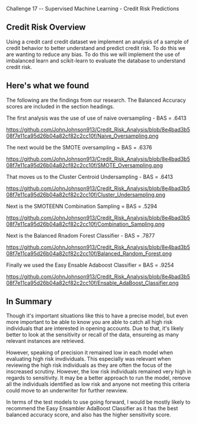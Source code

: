 Challenge 17 -- Supervised Machine Learning - Credit Risk Predictions

## Credit Risk Overview
Using a credit card credit dataset we implement an analysis of a sample of credit behavior to better understand and predict credit risk.  To do this we are wanting to reduce any bias.  To do this we will implement the use of imbalanced learn and scikit-learn to evaluate the database to understand credit risk.

## Here's what we found

The following are the findings from our research.  The Balanced Accuracy scores are included in the section headings.

The first analysis was the use of use of naive oversampling - BAS = .6413

https://github.com/JohnJohnson913/Credit_Risk_Analysis/blob/8e4bad3b508f7e11ca95d26b04a82cf82c2cc10f/Naive_Oversampling.png

The next would be the SMOTE oversampling = BAS = .6376

https://github.com/JohnJohnson913/Credit_Risk_Analysis/blob/8e4bad3b508f7e11ca95d26b04a82cf82c2cc10f/SMOTE_Oversampling.png

That moves us to the Cluster Centroid Undersampling - BAS = .6413

https://github.com/JohnJohnson913/Credit_Risk_Analysis/blob/8e4bad3b508f7e11ca95d26b04a82cf82c2cc10f/Cluster_Undersampling.png

Next is the SMOTEENN Combination Sampling = BAS = .5294

https://github.com/JohnJohnson913/Credit_Risk_Analysis/blob/8e4bad3b508f7e11ca95d26b04a82cf82c2cc10f/Combination_Sampling.png

Next is the Balanced Rnadom Forest Classifier - BAS = .7877

https://github.com/JohnJohnson913/Credit_Risk_Analysis/blob/8e4bad3b508f7e11ca95d26b04a82cf82c2cc10f/Balanced_Random_Forest.png

Finally we used the Easy Ensable Adaboost Classifier = BAS =  .9254

https://github.com/JohnJohnson913/Credit_Risk_Analysis/blob/8e4bad3b508f7e11ca95d26b04a82cf82c2cc10f/Ensable_AdaBoost_Classifier.png

## In Summary

Though it's important situations like this to have a precise model, but even more important to be able to know you are able to catch all high risk individuals that are interested in opening accounts.  Due to that, it's likely better to look at the sensitivity or recall of the data, ensureing as many relevant instances are retrieved.

However, speaking of precision it remained low in each model when evaluating high risk invdividuals.  This especially was relevant when reviewing the high risk individuals as they are often the focus of the inscreased scrutiny.  However, the low risk individuals remained very high in regards to sensitivity. It may be a better approach to run the model, remove all the individuals identified as low risk and anyone not meeting this criteria could move to an underwriter for further rewview.

In terms of the test models to use going forward, I would be mostly likely to recommend the Easy Ensambler AdaBoost Classifier as it has the best balanced accuracy score, and also has the higher sensitivity score.
